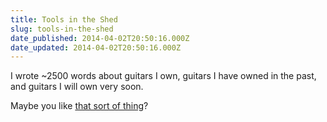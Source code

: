 ```yaml
---
title: Tools in the Shed
slug: tools-in-the-shed
date_published: 2014-04-02T20:50:16.000Z
date_updated: 2014-04-02T20:50:16.000Z
---
```


I wrote ~2500 words about guitars I own, guitars I have owned in the past, and guitars I will own very soon.

Maybe you like [that sort of thing](__GHOST_URL__/guitars/)?

